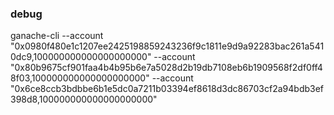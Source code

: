 ### debug
ganache-cli --account "0x0980f480e1c1207ee2425198859243236f9c1811e9d9a92283bac261a5410dc9,100000000000000000000" --account "0x80b9675cf901faa4b4b95b6e7a5028d2b19db7108eb6b1909568f2df0ff48f03,100000000000000000000" --account "0x6ce8ccb3bdbbe6b1e5dc0a7211b03394ef8618d3dc86703cf2a94bdb3ef398d8,100000000000000000000"
